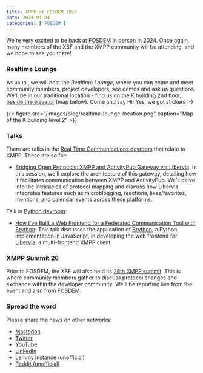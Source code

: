 ```yaml
---
title: XMPP at FOSDEM 2024
date: 2024-01-04
categories: ['FOSDEM']
---
```


We're very excited to be back at [FOSDEM](https://fosdem.org/2024/) in person in 2024.
Once again, many members of the XSF and the XMPP community will be attending, and we hope to see you there!

### Realtime Lounge

As usual, we will host the *Realtime Lounge*, where you can come and meet community members, project developers, see demos and ask us questions.
We'll be in our traditional location - find us on the K building 2nd floor, [beside the elevator](https://fosdem.org/2024/stands/) (map below).
Come and say Hi!
Yes, we got stickers :-)

{{< figure src="/images/blog/realtime-lounge-location.png" caption="Map of the K building level 2" >}}

### Talks

There are talks in the [Real Time Communications devroom](https://fosdem.org/2024/schedule/track/real-time-communications/) that relate to XMPP.
These are so far:

- [Bridging Open Protocols: XMPP and ActivityPub Gateway via Libervia](https://fosdem.org/2024/schedule/event/fosdem-2024-2857-bridging-open-protocols-xmpp-and-activitypub-gateway-via-libervia/). In this session, we'll explore the architecture of this gateway, detailing how it facilitates communication between XMPP and ActivityPub. We'll delve into the intricacies of protocol mapping and discuss how Libervia integrates features such as microblogging, reactions, likes/favorites, mentions, and calendar events across these platforms.


Talk in [Python devroom](https://fosdem.org/2024/schedule/track/python-devroom/):

- [How I've Built a Web Frontend for a Federated Communication Tool with Brython](https://fosdem.org/2024/schedule/event/fosdem-2024-2337-how-i-ve-built-a-web-frontend-for-a-federated-communication-tool-with-brython/): This talk discusses the application of [Brython](https://www.brython.info), a Python implementation in JavaScript, in developing the web frontend for [Libervia](https://libervia.org), a multi-frontend XMPP client.

### XMPP Summit 26

Prior to FOSDEM, the XSF will also hold its [26th XMPP summit](https://wiki.xmpp.org/web/Conferences/Summit_26).
This is where community members gather to discuss protocol changes and exchange within the developer community.
We'll be reporting live from the event and also from FOSDEM.

### Spread the word

Please share the news on other networks:

- [Mastodon](https://fosstodon.org/@xmpp/)
- [Twitter](https://twitter.com/xmpp)
- [YouTube](https://www.youtube.com/channel/UCf3Kq2ElJDFQhYDdjn18RuA)
- [LinkedIn](https://www.linkedin.com/company/xmpp-standards-foundation/)
- [Lemmy instance (unofficial)](https://slrpnk.net/c/xmpp)
- [Reddit (unofficial)](https://www.reddit.com/r/xmpp/)
